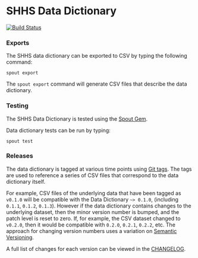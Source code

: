 SHHS Data Dictionary
====================

[![Build Status](https://app.travis-ci.com/nsrr/shhs-data-dictionary.svg?branch=master)](https://app.travis-ci.com/nsrr/shhs-data-dictionary)

### Exports

The SHHS data dictionary can be exported to CSV by typing the following command:

```
spout export
```

The `spout export` command will generate CSV files that describe the data
dictionary.


### Testing

The SHHS Data Dictionary is tested using the [Spout Gem](https://github.com/nsrr/spout).

Data dictionary tests can be run by typing:

```
spout test
```


### Releases

The data dictionary is tagged at various time points using
[Git tags](http://git-scm.com/book/en/Git-Basics-Tagging). The tags are used to
reference a series of CSV files that correspond to the data dictionary itself.

For example, CSV files of the underlying data that have been tagged as `v0.1.0`
will be compatible with the Data Dictionary `~> 0.1.0`,
(including `0.1.1`, `0.1.2`, `0.1.3`). However if the data dictionary contains
changes to the underlying dataset, then the minor version number is bumped, and
the patch level is reset to zero. If, for example, the CSV dataset changed to
`v0.2.0`, then it would be compatible with `0.2.0`, `0.2.1`, `0.2.2`, etc. The
approach for changing version numbers uses a variation on
[Semantic Versioning](http://semver.org).

A full list of changes for each version can be viewed in the
[CHANGELOG](https://github.com/nsrr/shhs-data-dictionary/blob/master/CHANGELOG.md).
